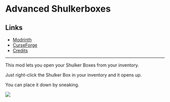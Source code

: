 <!-- modrinth_exclude.start -->

# Advanced Shulkerboxes

## Links
- [Modrinth](https://modrinth.com/mod/advanced-shulkerboxes)
- [CurseForge](https://www.curseforge.com/minecraft/mc-mods/advanced-shulkerboxes)
- [Credits](https://modrepo.de/minecraft/shulkerbox/credits)

---

<!-- modrinth_exclude.end -->

This mod lets you open your Shulker Boxes from your inventory.

Just right-click the Shulker Box in your inventory and it opens up.

You can place it down by sneaking.

![](https://media.giphy.com/media/U8eGzAY8suFpuAyMQv/giphy.gif)